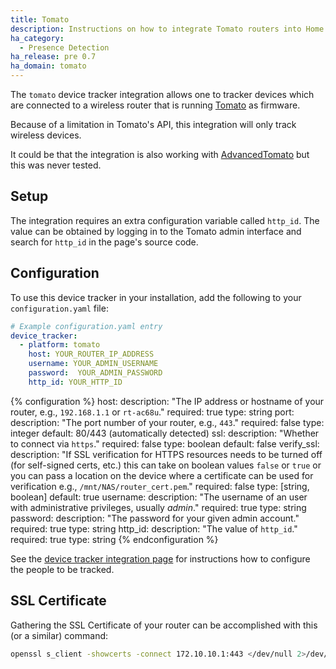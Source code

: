 ```yaml
---
title: Tomato
description: Instructions on how to integrate Tomato routers into Home Assistant.
ha_category:
  - Presence Detection
ha_release: pre 0.7
ha_domain: tomato
---
```


The `tomato` device tracker integration allows one to tracker devices which are
connected to a wireless router that is running [Tomato](https://tomato.groov.pl/)
as firmware.

Because of a limitation in Tomato's API, this integration will only track wireless devices.

It could be that the integration is also working with [AdvancedTomato](https://advancedtomato.com/)
but this was never tested. 

## Setup

The integration requires an extra configuration variable called `http_id`. The
value can be obtained by logging in to the Tomato admin interface and search for
`http_id` in the page's source code.

## Configuration

To use this device tracker in your installation,
add the following to your `configuration.yaml` file:

```yaml
# Example configuration.yaml entry
device_tracker:
  - platform: tomato
    host: YOUR_ROUTER_IP_ADDRESS
    username: YOUR_ADMIN_USERNAME
    password:  YOUR_ADMIN_PASSWORD
    http_id: YOUR_HTTP_ID
```

{% configuration %}
host:
  description: "The IP address or hostname of your router, e.g., `192.168.1.1` or `rt-ac68u`."
  required: true
  type: string
port:
  description: "The port number of your router, e.g., `443`."
  required: false
  type: integer
  default: 80/443 (automatically detected)
ssl:
  description: "Whether to connect via `https`."
  required: false
  type: boolean
  default: false
verify_ssl:
  description: "If SSL verification for HTTPS resources needs to be turned off (for self-signed certs, etc.) this can take on boolean values `false` or `true` or you can pass a location on the device where a certificate can be used for verification e.g., `/mnt/NAS/router_cert.pem`."
  required: false
  type: [string, boolean]
  default: true
username:
  description: "The username of an user with administrative privileges, usually *admin*."
  required: true
  type: string
password:
  description: "The password for your given admin account."
  required: true
  type: string
http_id:
  description: "The value of `http_id`."
  required: true
  type: string
{% endconfiguration %}

See the [device tracker integration page](/integrations/device_tracker/) for
instructions how to configure the people to be tracked.

## SSL Certificate

Gathering the SSL Certificate of your router can be accomplished with this (or
a similar) command:

```bash
openssl s_client -showcerts -connect 172.10.10.1:443 </dev/null 2>/dev/null | openssl x509 -outform PEM > router_cert.pem
```
